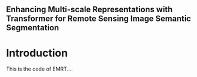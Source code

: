 ## Enhancing Multi-scale Representations with Transformer for Remote Sensing Image Semantic Segmentation
# Introduction
This is the code of EMRT....
